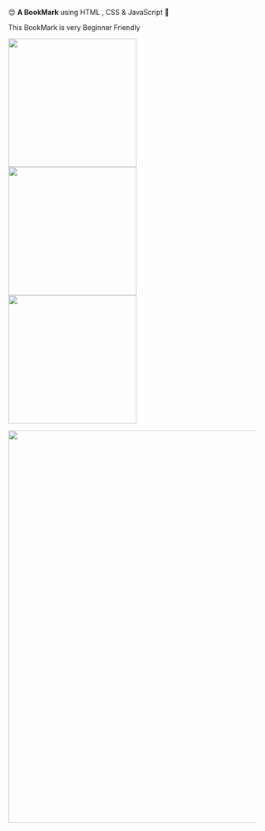 😊 **A BookMark** using HTML , CSS & JavaScript 🩷
<p> This BookMark is very Beginner Friendly </p>

<img align="center" width="260" src="https://github.com/arzoopatra/Fun-Code/blob/main/HTML.png">     <img align="center" width="260" src="https://github.com/arzoopatra/Fun-Code/blob/main/CSS.png">     <img align="center" width="260" src="https://github.com/arzoopatra/Fun-Code/blob/main/JavaScript.png">

<img align="center" width="795" src="https://github.com/arzoopatra/Fun-Code/blob/main/Result.png">
